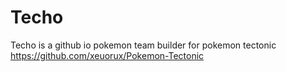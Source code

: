 # Techo
Techo is a github io pokemon team builder for pokemon tectonic https://github.com/xeuorux/Pokemon-Tectonic
